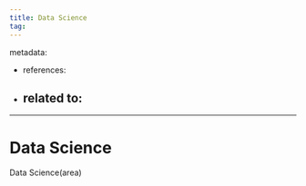 ```yaml
---
title: Data Science
tag:
---
```


metadata:
- references:
- related to:
	- 
---

# Data Science

Data Science(area)